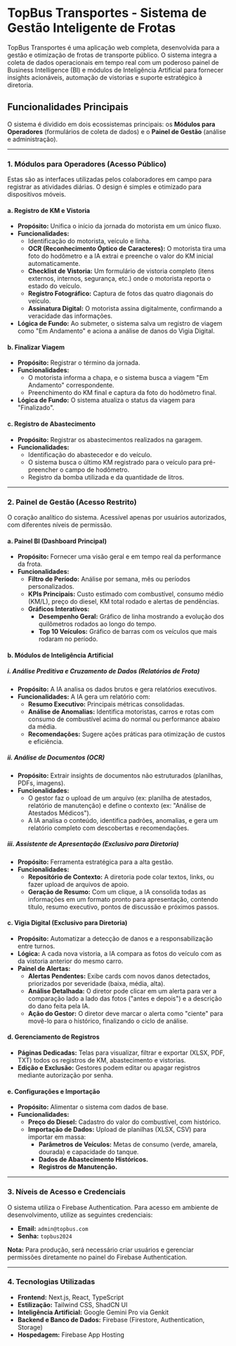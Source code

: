 
# TopBus Transportes - Sistema de Gestão Inteligente de Frotas

TopBus Transportes é uma aplicação web completa, desenvolvida para a gestão e otimização de frotas de transporte público. O sistema integra a coleta de dados operacionais em tempo real com um poderoso painel de Business Intelligence (BI) e módulos de Inteligência Artificial para fornecer insights acionáveis, automação de vistorias e suporte estratégico à diretoria.

## Funcionalidades Principais

O sistema é dividido em dois ecossistemas principais: os **Módulos para Operadores** (formulários de coleta de dados) e o **Painel de Gestão** (análise e administração).

---

### 1. Módulos para Operadores (Acesso Público)

Estas são as interfaces utilizadas pelos colaboradores em campo para registrar as atividades diárias. O design é simples e otimizado para dispositivos móveis.

#### a. Registro de KM e Vistoria
- **Propósito:** Unifica o início da jornada do motorista em um único fluxo.
- **Funcionalidades:**
  - Identificação do motorista, veículo e linha.
  - **OCR (Reconhecimento Óptico de Caracteres):** O motorista tira uma foto do hodômetro e a IA extrai e preenche o valor do KM inicial automaticamente.
  - **Checklist de Vistoria:** Um formulário de vistoria completo (itens externos, internos, segurança, etc.) onde o motorista reporta o estado do veículo.
  - **Registro Fotográfico:** Captura de fotos das quatro diagonais do veículo.
  - **Assinatura Digital:** O motorista assina digitalmente, confirmando a veracidade das informações.
- **Lógica de Fundo:** Ao submeter, o sistema salva um registro de viagem como "Em Andamento" e aciona a análise de danos do Vigia Digital.

#### b. Finalizar Viagem
- **Propósito:** Registrar o término da jornada.
- **Funcionalidades:**
  - O motorista informa a chapa, e o sistema busca a viagem "Em Andamento" correspondente.
  - Preenchimento do KM final e captura da foto do hodômetro final.
- **Lógica de Fundo:** O sistema atualiza o status da viagem para "Finalizado".

#### c. Registro de Abastecimento
- **Propósito:** Registrar os abastecimentos realizados na garagem.
- **Funcionalidades:**
  - Identificação do abastecedor e do veículo.
  - O sistema busca o último KM registrado para o veículo para pré-preencher o campo de hodômetro.
  - Registro da bomba utilizada e da quantidade de litros.

---

### 2. Painel de Gestão (Acesso Restrito)

O coração analítico do sistema. Acessível apenas por usuários autorizados, com diferentes níveis de permissão.

#### a. Painel BI (Dashboard Principal)
- **Propósito:** Fornecer uma visão geral e em tempo real da performance da frota.
- **Funcionalidades:**
  - **Filtro de Período:** Análise por semana, mês ou períodos personalizados.
  - **KPIs Principais:** Custo estimado com combustível, consumo médio (KM/L), preço do diesel, KM total rodado e alertas de pendências.
  - **Gráficos Interativos:**
    - **Desempenho Geral:** Gráfico de linha mostrando a evolução dos quilômetros rodados ao longo do tempo.
    - **Top 10 Veículos:** Gráfico de barras com os veículos que mais rodaram no período.

#### b. Módulos de Inteligência Artificial

##### i. Análise Preditiva e Cruzamento de Dados (Relatórios de Frota)
- **Propósito:** A IA analisa os dados brutos e gera relatórios executivos.
- **Funcionalidades:** A IA gera um relatório com:
  - **Resumo Executivo:** Principais métricas consolidadas.
  - **Análise de Anomalias:** Identifica motoristas, carros e rotas com consumo de combustível acima do normal ou performance abaixo da média.
  - **Recomendações:** Sugere ações práticas para otimização de custos e eficiência.

##### ii. Análise de Documentos (OCR)
- **Propósito:** Extrair insights de documentos não estruturados (planilhas, PDFs, imagens).
- **Funcionalidades:**
  - O gestor faz o upload de um arquivo (ex: planilha de atestados, relatório de manutenção) e define o contexto (ex: "Análise de Atestados Médicos").
  - A IA analisa o conteúdo, identifica padrões, anomalias, e gera um relatório completo com descobertas e recomendações.

##### iii. Assistente de Apresentação (Exclusivo para Diretoria)
- **Propósito:** Ferramenta estratégica para a alta gestão.
- **Funcionalidades:**
  - **Repositório de Contexto:** A diretoria pode colar textos, links, ou fazer upload de arquivos de apoio.
  - **Geração de Resumo:** Com um clique, a IA consolida todas as informações em um formato pronto para apresentação, contendo título, resumo executivo, pontos de discussão e próximos passos.

#### c. Vigia Digital (Exclusivo para Diretoria)
- **Propósito:** Automatizar a detecção de danos e a responsabilização entre turnos.
- **Lógica:** A cada nova vistoria, a IA compara as fotos do veículo com as da vistoria anterior do mesmo carro.
- **Painel de Alertas:**
  - **Alertas Pendentes:** Exibe cards com novos danos detectados, priorizados por severidade (baixa, média, alta).
  - **Análise Detalhada:** O diretor pode clicar em um alerta para ver a comparação lado a lado das fotos ("antes e depois") e a descrição do dano feita pela IA.
  - **Ação do Gestor:** O diretor deve marcar o alerta como "ciente" para movê-lo para o histórico, finalizando o ciclo de análise.

#### d. Gerenciamento de Registros
- **Páginas Dedicadas:** Telas para visualizar, filtrar e exportar (XLSX, PDF, TXT) todos os registros de KM, abastecimento e vistorias.
- **Edição e Exclusão:** Gestores podem editar ou apagar registros mediante autorização por senha.

#### e. Configurações e Importação
- **Propósito:** Alimentar o sistema com dados de base.
- **Funcionalidades:**
  - **Preço do Diesel:** Cadastro do valor do combustível, com histórico.
  - **Importação de Dados:** Upload de planilhas (XLSX, CSV) para importar em massa:
    - **Parâmetros de Veículos:** Metas de consumo (verde, amarela, dourada) e capacidade do tanque.
    - **Dados de Abastecimento Históricos.**
    - **Registros de Manutenção.**

---

### 3. Níveis de Acesso e Credenciais

O sistema utiliza o Firebase Authentication. Para acesso em ambiente de desenvolvimento, utilize as seguintes credenciais:

- **Email:** `admin@topbus.com`
- **Senha:** `topbus2024`

**Nota:** Para produção, será necessário criar usuários e gerenciar permissões diretamente no painel do Firebase Authentication.

---

### 4. Tecnologias Utilizadas

- **Frontend:** Next.js, React, TypeScript
- **Estilização:** Tailwind CSS, ShadCN UI
- **Inteligência Artificial:** Google Gemini Pro via Genkit
- **Backend e Banco de Dados:** Firebase (Firestore, Authentication, Storage)
- **Hospedagem:** Firebase App Hosting
